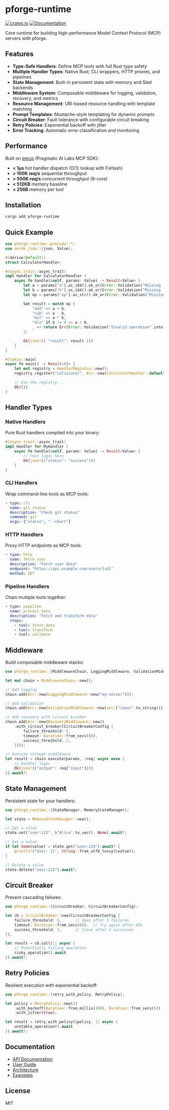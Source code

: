 # pforge-runtime

[![crates.io](https://img.shields.io/crates/v/pforge-runtime.svg)](https://crates.io/crates/pforge-runtime)
[![Documentation](https://docs.rs/pforge-runtime/badge.svg)](https://docs.rs/pforge-runtime)

Core runtime for building high-performance Model Context Protocol (MCP) servers with pforge.

## Features

- **Type-Safe Handlers**: Define MCP tools with full Rust type safety
- **Multiple Handler Types**: Native Rust, CLI wrappers, HTTP proxies, and pipelines
- **State Management**: Built-in persistent state with memory and Sled backends
- **Middleware System**: Composable middleware for logging, validation, recovery, and metrics
- **Resource Management**: URI-based resource handling with template matching
- **Prompt Templates**: Mustache-style templating for dynamic prompts
- **Circuit Breaker**: Fault tolerance with configurable circuit breaking
- **Retry Policies**: Exponential backoff with jitter
- **Error Tracking**: Automatic error classification and monitoring

## Performance

Built on [pmcp](https://github.com/paiml/rust-mcp-sdk) (Pragmatic AI Labs MCP SDK):

- **< 1μs** hot handler dispatch (O(1) lookup with FxHash)
- **> 100K req/s** sequential throughput
- **> 500K req/s** concurrent throughput (8-core)
- **< 512KB** memory baseline
- **< 256B** memory per tool

## Installation

```bash
cargo add pforge-runtime
```

## Quick Example

```rust
use pforge_runtime::prelude::*;
use serde_json::{json, Value};

#[derive(Default)]
struct CalculatorHandler;

#[async_trait::async_trait]
impl Handler for CalculatorHandler {
    async fn handle(&self, params: Value) -> Result<Value> {
        let a = params["a"].as_i64().ok_or(Error::Validation("Missing 'a'".into()))?;
        let b = params["b"].as_i64().ok_or(Error::Validation("Missing 'b'".into()))?;
        let op = params["op"].as_str().ok_or(Error::Validation("Missing 'op'".into()))?;

        let result = match op {
            "add" => a + b,
            "sub" => a - b,
            "mul" => a * b,
            "div" if b != 0 => a / b,
            _ => return Err(Error::Validation("Invalid operation".into())),
        };

        Ok(json!({ "result": result }))
    }
}

#[tokio::main]
async fn main() -> Result<()> {
    let mut registry = HandlerRegistry::new();
    registry.register("calculator", Arc::new(CalculatorHandler::default()));

    // Use the registry...
    Ok(())
}
```

## Handler Types

### Native Handlers

Pure Rust handlers compiled into your binary:

```rust
#[async_trait::async_trait]
impl Handler for MyHandler {
    async fn handle(&self, params: Value) -> Result<Value> {
        // Your logic here
        Ok(json!({"status": "success"}))
    }
}
```

### CLI Handlers

Wrap command-line tools as MCP tools:

```yaml
- type: cli
  name: git_status
  description: "Check git status"
  command: git
  args: ["status", "--short"]
```

### HTTP Handlers

Proxy HTTP endpoints as MCP tools:

```yaml
- type: http
  name: fetch_user
  description: "Fetch user data"
  endpoint: "https://api.example.com/users/{id}"
  method: GET
```

### Pipeline Handlers

Chain multiple tools together:

```yaml
- type: pipeline
  name: process_data
  description: "Fetch and transform data"
  steps:
    - tool: fetch_data
    - tool: transform
    - tool: validate
```

## Middleware

Build composable middleware stacks:

```rust
use pforge_runtime::{MiddlewareChain, LoggingMiddleware, ValidationMiddleware, RecoveryMiddleware};

let mut chain = MiddlewareChain::new();

// Add logging
chain.add(Arc::new(LoggingMiddleware::new("my-server")));

// Add validation
chain.add(Arc::new(ValidationMiddleware::new(vec!["input".to_string()])));

// Add recovery with circuit breaker
chain.add(Arc::new(RecoveryMiddleware::new()
    .with_circuit_breaker(CircuitBreakerConfig {
        failure_threshold: 5,
        timeout: Duration::from_secs(60),
        success_threshold: 2,
    })));

// Execute through middleware
let result = chain.execute(params, |req| async move {
    // Handler logic
    Ok(json!({"output": req["input"]}))
}).await?;
```

## State Management

Persistent state for your handlers:

```rust
use pforge_runtime::{StateManager, MemoryStateManager};

let state = MemoryStateManager::new();

// Set a value
state.set("user:123", b"Alice".to_vec(), None).await?;

// Get a value
if let Some(value) = state.get("user:123").await? {
    println!("User: {}", String::from_utf8_lossy(&value));
}

// Delete a value
state.delete("user:123").await?;
```

## Circuit Breaker

Prevent cascading failures:

```rust
use pforge_runtime::{CircuitBreaker, CircuitBreakerConfig};

let cb = CircuitBreaker::new(CircuitBreakerConfig {
    failure_threshold: 5,      // Open after 5 failures
    timeout: Duration::from_secs(60),  // Try again after 60s
    success_threshold: 2,      // Close after 2 successes
});

let result = cb.call(|| async {
    // Potentially failing operation
    risky_operation().await
}).await?;
```

## Retry Policies

Resilient execution with exponential backoff:

```rust
use pforge_runtime::{retry_with_policy, RetryPolicy};

let policy = RetryPolicy::new(3)
    .with_backoff(Duration::from_millis(100), Duration::from_secs(5))
    .with_jitter(true);

let result = retry_with_policy(&policy, || async {
    unstable_operation().await
}).await?;
```

## Documentation

- [API Documentation](https://docs.rs/pforge-runtime)
- [User Guide](https://github.com/paiml/pforge/blob/main/docs/USER_GUIDE.md)
- [Architecture](https://github.com/paiml/pforge/blob/main/docs/ARCHITECTURE.md)
- [Examples](https://github.com/paiml/pforge/tree/main/examples)

## License

MIT
